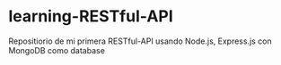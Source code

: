 # learning-RESTful-API
Repositiorio de mi primera RESTful-API usando Node.js, Express.js con MongoDB como database
